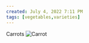 ```yaml
---
created: July 4, 2022 7:11 PM
tags: [vegetables,varieties]
---
```


Carrots
![Carrot](https://images.saymedia-content.com/.image/t_share/MTc0MjMxNzIyMDk0MDQ0NjY4/how-to-draw-a-carrot.jpg)
